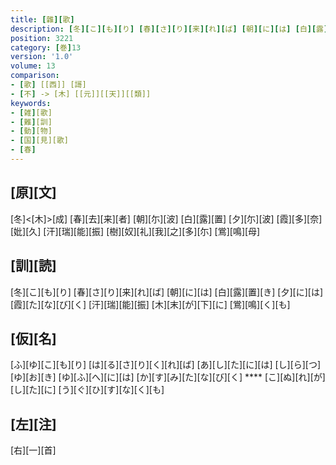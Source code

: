 ```yaml
---
title: [雜][歌]
description: [冬][こ][も][り] [春][さ][り][来][れ][ば] [朝][に][は] [白][露][置][き] [夕][に][は] [霞][た][な][び][く] [汗][瑞][能][振] [木][末][が][下][に] [鴬][鳴][く][も]
position: 3221
category: [巻]13
version: '1.0'
volume: 13
comparison:
- [歌] [[西]] [謌]
- [不] -> [木] [[元]][[天]][[類]]
keywords:
- [雑][歌]
- [難][訓]
- [動][物]
- [国][見][歌]
- [春]
---
```


## [原][文]

[冬]<[木]>[成] [春][去][来][者] [朝][尓][波] [白][露][置] [夕][尓][波] [霞][多][奈][妣][久] [汗][瑞][能][振] [樹][奴][礼][我][之][多][尓] [鴬][鳴][母]

## [訓][読]

[冬][こ][も][り] [春][さ][り][来][れ][ば] [朝][に][は] [白][露][置][き] [夕][に][は] [霞][た][な][び][く] [汗][瑞][能][振] [木][末][が][下][に] [鴬][鳴][く][も]

## [仮][名]

[ふ][ゆ][こ][も][り] [は][る][さ][り][く][れ][ば] [あ][し][た][に][は] [し][ら][つ][ゆ][お][き] [ゆ][ふ][へ][に][は] [か][す][み][た][な][び][く] **** [こ][ぬ][れ][が][し][た][に] [う][ぐ][ひ][す][な][く][も]

## [左][注]

[右][一][首]
